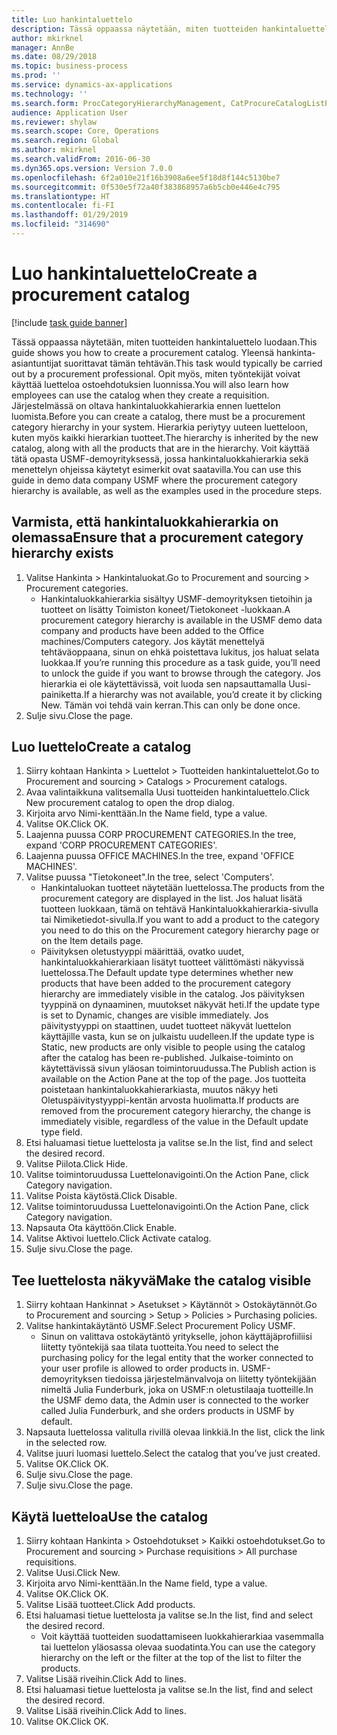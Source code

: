 ```yaml
---
title: Luo hankintaluettelo
description: Tässä oppaassa näytetään, miten tuotteiden hankintaluettelo luodaan.
author: mkirknel
manager: AnnBe
ms.date: 08/29/2018
ms.topic: business-process
ms.prod: ''
ms.service: dynamics-ax-applications
ms.technology: ''
ms.search.form: ProcCategoryHierarchyManagement, CatProcureCatalogListPage, CatProcureCatalogCreate, CatProcureCatalogEdit, SysPolicyListPage, SysPolicy, CatCatalogPolicyRule, PurchReqTableListPage, PurchReqCreate, PurchReqTable, PurchReqAddItem
audience: Application User
ms.reviewer: shylaw
ms.search.scope: Core, Operations
ms.search.region: Global
ms.author: mkirknel
ms.search.validFrom: 2016-06-30
ms.dyn365.ops.version: Version 7.0.0
ms.openlocfilehash: 6f2a010e21f16b3908a6ee5f18d8f144c5130be7
ms.sourcegitcommit: 0f530e5f72a40f383868957a6b5cb0e446e4c795
ms.translationtype: HT
ms.contentlocale: fi-FI
ms.lasthandoff: 01/29/2019
ms.locfileid: "314690"
---
```

# <a name="create-a-procurement-catalog"></a><span data-ttu-id="929c5-103">Luo hankintaluettelo</span><span class="sxs-lookup"><span data-stu-id="929c5-103">Create a procurement catalog</span></span>

[!include [task guide banner](../../includes/task-guide-banner.md)]

<span data-ttu-id="929c5-104">Tässä oppaassa näytetään, miten tuotteiden hankintaluettelo luodaan.</span><span class="sxs-lookup"><span data-stu-id="929c5-104">This guide shows you how to create a procurement catalog.</span></span> <span data-ttu-id="929c5-105">Yleensä hankinta-asiantuntijat suorittavat tämän tehtävän.</span><span class="sxs-lookup"><span data-stu-id="929c5-105">This task would typically be carried out by a procurement professional.</span></span> <span data-ttu-id="929c5-106">Opit myös, miten työntekijät voivat käyttää luetteloa ostoehdotuksien luonnissa.</span><span class="sxs-lookup"><span data-stu-id="929c5-106">You will also learn how employees can use the catalog when they create a requisition.</span></span> <span data-ttu-id="929c5-107">Järjestelmässä on oltava hankintaluokkahierarkia ennen luettelon luomista.</span><span class="sxs-lookup"><span data-stu-id="929c5-107">Before you can create a catalog, there must be a procurement category hierarchy in your system.</span></span> <span data-ttu-id="929c5-108">Hierarkia periytyy uuteen luetteloon, kuten myös kaikki hierarkian tuotteet.</span><span class="sxs-lookup"><span data-stu-id="929c5-108">The hierarchy is inherited by the new catalog, along with all the products that are in the hierarchy.</span></span> <span data-ttu-id="929c5-109">Voit käyttää tätä opasta USMF-demoyrityksessä, jossa hankintaluokkahierarkia sekä menettelyn ohjeissa käytetyt esimerkit ovat saatavilla.</span><span class="sxs-lookup"><span data-stu-id="929c5-109">You can use this guide in demo data company USMF where the procurement category hierarchy is available, as well as the examples used in the procedure steps.</span></span>


## <a name="ensure-that-a-procurement-category-hierarchy-exists"></a><span data-ttu-id="929c5-110">Varmista, että hankintaluokkahierarkia on olemassa</span><span class="sxs-lookup"><span data-stu-id="929c5-110">Ensure that a procurement category hierarchy exists</span></span>
1. <span data-ttu-id="929c5-111">Valitse Hankinta > Hankintaluokat.</span><span class="sxs-lookup"><span data-stu-id="929c5-111">Go to Procurement and sourcing > Procurement categories.</span></span>
    * <span data-ttu-id="929c5-112">Hankintaluokkahierarkia sisältyy USMF-demoyrityksen tietoihin ja tuotteet on lisätty Toimiston koneet/Tietokoneet -luokkaan.</span><span class="sxs-lookup"><span data-stu-id="929c5-112">A procurement category hierarchy is available in the USMF demo data company and products have been added to the Office machines/Computers category.</span></span> <span data-ttu-id="929c5-113">Jos käytät menettelyä tehtäväoppaana, sinun on ehkä poistettava lukitus, jos haluat selata luokkaa.</span><span class="sxs-lookup"><span data-stu-id="929c5-113">If you’re running this procedure as a task guide, you’ll need to unlock the guide if you want to browse through the category.</span></span> <span data-ttu-id="929c5-114">Jos hierarkia ei ole käytettävissä, voit luoda sen napsauttamalla Uusi-painiketta.</span><span class="sxs-lookup"><span data-stu-id="929c5-114">If a hierarchy was not available, you’d create it by clicking New.</span></span> <span data-ttu-id="929c5-115">Tämän voi tehdä vain kerran.</span><span class="sxs-lookup"><span data-stu-id="929c5-115">This can only be done once.</span></span>  
2. <span data-ttu-id="929c5-116">Sulje sivu.</span><span class="sxs-lookup"><span data-stu-id="929c5-116">Close the page.</span></span>

## <a name="create-a-catalog"></a><span data-ttu-id="929c5-117">Luo luettelo</span><span class="sxs-lookup"><span data-stu-id="929c5-117">Create a catalog</span></span>
1. <span data-ttu-id="929c5-118">Siirry kohtaan Hankinta > Luettelot > Tuotteiden hankintaluettelot.</span><span class="sxs-lookup"><span data-stu-id="929c5-118">Go to Procurement and sourcing > Catalogs > Procurement catalogs.</span></span>
2. <span data-ttu-id="929c5-119">Avaa valintaikkuna valitsemalla Uusi tuotteiden hankintaluettelo.</span><span class="sxs-lookup"><span data-stu-id="929c5-119">Click New procurement catalog to open the drop dialog.</span></span>
3. <span data-ttu-id="929c5-120">Kirjoita arvo Nimi-kenttään.</span><span class="sxs-lookup"><span data-stu-id="929c5-120">In the Name field, type a value.</span></span>
4. <span data-ttu-id="929c5-121">Valitse OK.</span><span class="sxs-lookup"><span data-stu-id="929c5-121">Click OK.</span></span>
5. <span data-ttu-id="929c5-122">Laajenna puussa CORP PROCUREMENT CATEGORIES.</span><span class="sxs-lookup"><span data-stu-id="929c5-122">In the tree, expand 'CORP PROCUREMENT CATEGORIES'.</span></span>
6. <span data-ttu-id="929c5-123">Laajenna puussa OFFICE MACHINES.</span><span class="sxs-lookup"><span data-stu-id="929c5-123">In the tree, expand 'OFFICE MACHINES'.</span></span>
7. <span data-ttu-id="929c5-124">Valitse puussa "Tietokoneet".</span><span class="sxs-lookup"><span data-stu-id="929c5-124">In the tree, select 'Computers'.</span></span>
    * <span data-ttu-id="929c5-125">Hankintaluokan tuotteet näytetään luettelossa.</span><span class="sxs-lookup"><span data-stu-id="929c5-125">The products from the procurement category are displayed in the list.</span></span> <span data-ttu-id="929c5-126">Jos haluat lisätä tuotteen luokkaan, tämä on tehtävä Hankintaluokkahierarkia-sivulla tai Nimiketiedot-sivulla.</span><span class="sxs-lookup"><span data-stu-id="929c5-126">If you want to add a product to the category you need to do this on the Procurement category hierarchy page or on the Item details page.</span></span>  
    * <span data-ttu-id="929c5-127">Päivityksen oletustyyppi määrittää, ovatko uudet, hankintaluokkahierarkiaan lisätyt tuotteet välittömästi näkyvissä luettelossa.</span><span class="sxs-lookup"><span data-stu-id="929c5-127">The Default update type determines whether new products that have been added to the procurement category hierarchy are immediately visible in the catalog.</span></span> <span data-ttu-id="929c5-128">Jos päivityksen tyyppinä on dynaaminen, muutokset näkyvät heti.</span><span class="sxs-lookup"><span data-stu-id="929c5-128">If the update type is set to Dynamic, changes are visible immediately.</span></span> <span data-ttu-id="929c5-129">Jos päivitystyyppi on staattinen, uudet tuotteet näkyvät luettelon käyttäjille vasta, kun se on julkaistu uudelleen.</span><span class="sxs-lookup"><span data-stu-id="929c5-129">If the update type is Static, new products are only visible to people using the catalog after the catalog has been re-published.</span></span> <span data-ttu-id="929c5-130">Julkaise-toiminto on käytettävissä sivun yläosan toimintoruudussa.</span><span class="sxs-lookup"><span data-stu-id="929c5-130">The Publish action is available on the Action Pane at the top of the page.</span></span> <span data-ttu-id="929c5-131">Jos tuotteita poistetaan hankintaluokkahierarkiasta, muutos näkyy heti Oletuspäivitystyyppi-kentän arvosta huolimatta.</span><span class="sxs-lookup"><span data-stu-id="929c5-131">If products are removed from the procurement category hierarchy, the change is immediately visible, regardless of the value in the Default update type field.</span></span>  
8. <span data-ttu-id="929c5-132">Etsi haluamasi tietue luettelosta ja valitse se.</span><span class="sxs-lookup"><span data-stu-id="929c5-132">In the list, find and select the desired record.</span></span>
9. <span data-ttu-id="929c5-133">Valitse Piilota.</span><span class="sxs-lookup"><span data-stu-id="929c5-133">Click Hide.</span></span>
10. <span data-ttu-id="929c5-134">Valitse toimintoruudussa Luettelonavigointi.</span><span class="sxs-lookup"><span data-stu-id="929c5-134">On the Action Pane, click Category navigation.</span></span>
11. <span data-ttu-id="929c5-135">Valitse Poista käytöstä.</span><span class="sxs-lookup"><span data-stu-id="929c5-135">Click Disable.</span></span>
12. <span data-ttu-id="929c5-136">Valitse toimintoruudussa Luettelonavigointi.</span><span class="sxs-lookup"><span data-stu-id="929c5-136">On the Action Pane, click Category navigation.</span></span>
13. <span data-ttu-id="929c5-137">Napsauta Ota käyttöön.</span><span class="sxs-lookup"><span data-stu-id="929c5-137">Click Enable.</span></span>
14. <span data-ttu-id="929c5-138">Valitse Aktivoi luettelo.</span><span class="sxs-lookup"><span data-stu-id="929c5-138">Click Activate catalog.</span></span>
15. <span data-ttu-id="929c5-139">Sulje sivu.</span><span class="sxs-lookup"><span data-stu-id="929c5-139">Close the page.</span></span>

## <a name="make-the-catalog-visible"></a><span data-ttu-id="929c5-140">Tee luettelosta näkyvä</span><span class="sxs-lookup"><span data-stu-id="929c5-140">Make the catalog visible</span></span>
1. <span data-ttu-id="929c5-141">Siirry kohtaan Hankinnat > Asetukset > Käytännöt > Ostokäytännöt.</span><span class="sxs-lookup"><span data-stu-id="929c5-141">Go to Procurement and sourcing > Setup > Policies > Purchasing policies.</span></span>
2. <span data-ttu-id="929c5-142">Valitse hankintakäytäntö USMF.</span><span class="sxs-lookup"><span data-stu-id="929c5-142">Select Procurement Policy USMF.</span></span>
    * <span data-ttu-id="929c5-143">Sinun on valittava ostokäytäntö yritykselle, johon käyttäjäprofiiliisi liitetty työntekijä saa tilata tuotteita.</span><span class="sxs-lookup"><span data-stu-id="929c5-143">You need to select the purchasing policy for the legal entity that the worker connected to your user profile is allowed to order products in.</span></span> <span data-ttu-id="929c5-144">USMF-demoyrityksen tiedoissa järjestelmänvalvoja on liitetty työntekijään nimeltä Julia Funderburk, joka on USMF:n oletustilaaja tuotteille.</span><span class="sxs-lookup"><span data-stu-id="929c5-144">In the USMF demo data, the Admin user is connected to the worker called Julia Funderburk, and she orders products in USMF by default.</span></span>  
3. <span data-ttu-id="929c5-145">Napsauta luettelossa valitulla rivillä olevaa linkkiä.</span><span class="sxs-lookup"><span data-stu-id="929c5-145">In the list, click the link in the selected row.</span></span>
4. <span data-ttu-id="929c5-146">Valitse juuri luomasi luettelo.</span><span class="sxs-lookup"><span data-stu-id="929c5-146">Select the catalog that you’ve just created.</span></span>
5. <span data-ttu-id="929c5-147">Valitse OK.</span><span class="sxs-lookup"><span data-stu-id="929c5-147">Click OK.</span></span>
6. <span data-ttu-id="929c5-148">Sulje sivu.</span><span class="sxs-lookup"><span data-stu-id="929c5-148">Close the page.</span></span>
7. <span data-ttu-id="929c5-149">Sulje sivu.</span><span class="sxs-lookup"><span data-stu-id="929c5-149">Close the page.</span></span>

## <a name="use-the-catalog"></a><span data-ttu-id="929c5-150">Käytä luetteloa</span><span class="sxs-lookup"><span data-stu-id="929c5-150">Use the catalog</span></span>
1. <span data-ttu-id="929c5-151">Siirry kohtaan Hankinta > Ostoehdotukset > Kaikki ostoehdotukset.</span><span class="sxs-lookup"><span data-stu-id="929c5-151">Go to Procurement and sourcing > Purchase requisitions > All purchase requisitions.</span></span>
2. <span data-ttu-id="929c5-152">Valitse Uusi.</span><span class="sxs-lookup"><span data-stu-id="929c5-152">Click New.</span></span>
3. <span data-ttu-id="929c5-153">Kirjoita arvo Nimi-kenttään.</span><span class="sxs-lookup"><span data-stu-id="929c5-153">In the Name field, type a value.</span></span>
4. <span data-ttu-id="929c5-154">Valitse OK.</span><span class="sxs-lookup"><span data-stu-id="929c5-154">Click OK.</span></span>
5. <span data-ttu-id="929c5-155">Valitse Lisää tuotteet.</span><span class="sxs-lookup"><span data-stu-id="929c5-155">Click Add products.</span></span>
6. <span data-ttu-id="929c5-156">Etsi haluamasi tietue luettelosta ja valitse se.</span><span class="sxs-lookup"><span data-stu-id="929c5-156">In the list, find and select the desired record.</span></span>
    * <span data-ttu-id="929c5-157">Voit käyttää tuotteiden suodattamiseen luokkahierarkiaa vasemmalla tai luettelon yläosassa olevaa suodatinta.</span><span class="sxs-lookup"><span data-stu-id="929c5-157">You can use the category hierarchy on the left or the filter at the top of the list to filter the products.</span></span>  
7. <span data-ttu-id="929c5-158">Valitse Lisää riveihin.</span><span class="sxs-lookup"><span data-stu-id="929c5-158">Click Add to lines.</span></span>
8. <span data-ttu-id="929c5-159">Etsi haluamasi tietue luettelosta ja valitse se.</span><span class="sxs-lookup"><span data-stu-id="929c5-159">In the list, find and select the desired record.</span></span>
9. <span data-ttu-id="929c5-160">Valitse Lisää riveihin.</span><span class="sxs-lookup"><span data-stu-id="929c5-160">Click Add to lines.</span></span>
10. <span data-ttu-id="929c5-161">Valitse OK.</span><span class="sxs-lookup"><span data-stu-id="929c5-161">Click OK.</span></span>

